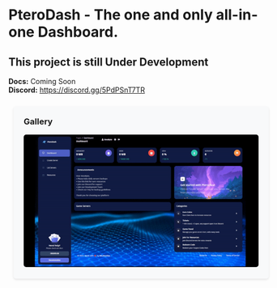 # PteroDash - The one and only all-in-one Dashboard.
## This project is still Under Development<br>
**Docs:** Coming Soon<br>
**Discord:** https://discord.gg/5PdPSnT7TR
<!-- Card Container -->
<div style="width: 100%; padding: 10px;">
  
  <!-- Card Content -->
  <div style="background-color: #f8f9fa; padding: 20px; border-radius: 5px; box-shadow: 0 2px 4px rgba(0,0,0,0.1);">
    <!-- Card Title -->
    <h3 style="margin-top: 0;">Gallery</h3>
    <!-- Card Image -->
    <img src="https://github.com/NicoRuizDev/web-assets/blob/main/PteroDash/gallery1.gif" alt="Card Image - PC Version" style="width: 100%; max-height: 600px; object-fit: cover; border-radius: 5px;">
  </div>
  
</div>

